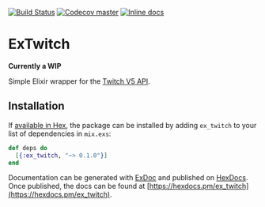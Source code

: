 [![Build Status](https://travis-ci.org/plackemacher/ex_twitch.svg?branch=master)](https://travis-ci.org/plackemacher/ex_twitch)
[![Codecov master](https://img.shields.io/codecov/c/github/plackemacher/ex_twitch/master.svg)](https://codecov.io/gh/plackemacher/ex_twitch)
[![Inline docs](http://inch-ci.org/github/plackemacher/ex_twitch.svg)](http://inch-ci.org/github/plackemacher/ex_twitch)

# ExTwitch

**Currently a WIP**

Simple Elixir wrapper for the [Twitch V5 API](https://dev.twitch.tv/docs/).

## Installation

If [available in Hex](https://hex.pm/docs/publish), the package can be installed
by adding `ex_twitch` to your list of dependencies in `mix.exs`:

```elixir
def deps do
  [{:ex_twitch, "~> 0.1.0"}]
end
```

Documentation can be generated with [ExDoc](https://github.com/elixir-lang/ex_doc)
and published on [HexDocs](https://hexdocs.pm). Once published, the docs can
be found at [https://hexdocs.pm/ex_twitch](https://hexdocs.pm/ex_twitch).

